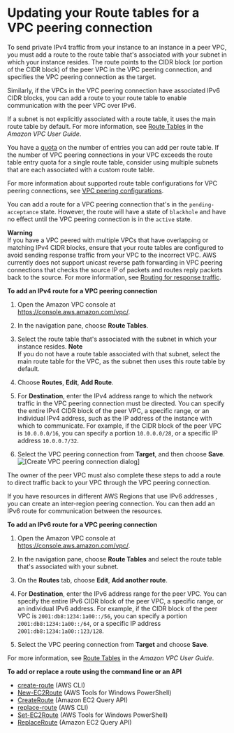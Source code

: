 # Updating your Route tables for a VPC peering connection<a name="vpc-peering-routing"></a>

To send private IPv4 traffic from your instance to an instance in a peer VPC, you must add a route to the route table that's associated with your subnet in which your instance resides\. The route points to the CIDR block \(or portion of the CIDR block\) of the peer VPC in the VPC peering connection, and specifies the VPC peering connection as the target\.

Similarly, if the VPCs in the VPC peering connection have associated IPv6 CIDR blocks, you can add a route to your route table to enable communication with the peer VPC over IPv6\. 

If a subnet is not explicitly associated with a route table, it uses the main route table by default\. For more information, see [Route Tables](https://docs.aws.amazon.com/vpc/latest/userguide/VPC_Route_Tables.html) in the *Amazon VPC User Guide*\.

You have a [quota](https://docs.aws.amazon.com/vpc/latest/userguide/amazon-vpc-limits.html) on the number of entries you can add per route table\. If the number of VPC peering connections in your VPC exceeds the route table entry quota for a single route table, consider using multiple subnets that are each associated with a custom route table\. 

For more information about supported route table configurations for VPC peering connections, see [VPC peering configurations](peering-configurations.md)\.

You can add a route for a VPC peering connection that's in the `pending-acceptance` state\. However, the route will have a state of `blackhole` and have no effect until the VPC peering connection is in the `active` state\. 

**Warning**  
If you have a VPC peered with multiple VPCs that have overlapping or matching IPv4 CIDR blocks, ensure that your route tables are configured to avoid sending response traffic from your VPC to the incorrect VPC\. AWS currently does not support unicast reverse path forwarding in VPC peering connections that checks the source IP of packets and routes reply packets back to the source\. For more information, see [Routing for response traffic](peering-configurations-partial-access.md#peering-incorrect-response-routing)\.

**To add an IPv4 route for a VPC peering connection**

1. Open the Amazon VPC console at [https://console\.aws\.amazon\.com/vpc/](https://console.aws.amazon.com/vpc/)\.

1. In the navigation pane, choose **Route Tables**\.

1. Select the route table that's associated with the subnet in which your instance resides\.
**Note**  
If you do not have a route table associated with that subnet, select the main route table for the VPC, as the subnet then uses this route table by default\. 

1. Choose **Routes**, **Edit**, **Add Route**\.

1. For **Destination**, enter the IPv4 address range to which the network traffic in the VPC peering connection must be directed\. You can specify the entire IPv4 CIDR block of the peer VPC, a specific range, or an individual IPv4 address, such as the IP address of the instance with which to communicate\. For example, if the CIDR block of the peer VPC is `10.0.0.0/16`, you can specify a portion `10.0.0.0/28`, or a specific IP address `10.0.0.7/32`\.

1. Select the VPC peering connection from **Target**, and then choose **Save**\.  
![\[Create VPC peering connection dialog\]](http://docs.aws.amazon.com/vpc/latest/peering/images/update-route-table-peering.png)

The owner of the peer VPC must also complete these steps to add a route to direct traffic back to your VPC through the VPC peering connection\.

If you have resources in different AWS Regions that use IPv6 addresses , you can create an inter\-region peering connection\. You can then add an IPv6 route for communication between the resources\.

**To add an IPv6 route for a VPC peering connection**

1. Open the Amazon VPC console at [https://console\.aws\.amazon\.com/vpc/](https://console.aws.amazon.com/vpc/)\.

1. In the navigation pane, choose **Route Tables** and select the route table that's associated with your subnet\.

1. On the **Routes** tab, choose **Edit**, **Add another route**\.

1. For **Destination**, enter the IPv6 address range for the peer VPC\. You can specify the entire IPv6 CIDR block of the peer VPC, a specific range, or an individual IPv6 address\. For example, if the CIDR block of the peer VPC is `2001:db8:1234:1a00::/56`, you can specify a portion `2001:db8:1234:1a00::/64`, or a specific IP address `2001:db8:1234:1a00::123/128`\.

1. Select the VPC peering connection from **Target** and choose **Save**\.

For more information, see [Route Tables](https://docs.aws.amazon.com/vpc/latest/userguide/VPC_Route_Tables.html) in the *Amazon VPC User Guide*\.

**To add or replace a route using the command line or an API**
+ [create\-route](https://docs.aws.amazon.com/cli/latest/reference/ec2/create-route.html) \(AWS CLI\)
+ [New\-EC2Route](https://docs.aws.amazon.com/powershell/latest/reference/items/New-EC2Route.html) \(AWS Tools for Windows PowerShell\)
+ [CreateRoute](https://docs.aws.amazon.com/AWSEC2/latest/APIReference/ApiReference-query-CreateRoute.html) \(Amazon EC2 Query API\)
+ [replace\-route](https://docs.aws.amazon.com/cli/latest/reference/ec2/replace-route.html) \(AWS CLI\)
+ [Set\-EC2Route](https://docs.aws.amazon.com/powershell/latest/reference/items/Set-EC2Route.html) \(AWS Tools for Windows PowerShell\)
+ [ReplaceRoute](https://docs.aws.amazon.com/AWSEC2/latest/APIReference/ApiReference-query-ReplaceRoute.html) \(Amazon EC2 Query API\)